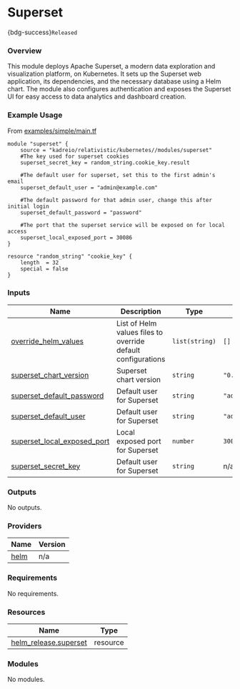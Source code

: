 # Superset 

{bdg-success}`Released`

### Overview

This module deploys Apache Superset, a modern data exploration and visualization platform, on Kubernetes. It sets up the Superset web application, its dependencies, and the necessary database using a Helm chart. The module also configures authentication and exposes the Superset UI for easy access to data analytics and dashboard creation.

### Example Usage
From [examples/simple/main.tf](https://github.com/kadreio/relativistic/blob/main/modules/superset/examples/simple/main.tf)

```hcl
module "superset" {
    source = "kadreio/relativistic/kubernetes//modules/superset"
    #The key used for superset cookies
    superset_secret_key = random_string.cookie_key.result

    #The default user for superset, set this to the first admin's email
    superset_default_user = "admin@example.com"

    #The default password for that admin user, change this after initial login
    superset_default_password = "password"

    #The port that the superset service will be exposed on for local access
    superset_local_exposed_port = 30086
}

resource "random_string" "cookie_key" {
    length  = 32
    special = false
}
```

### Inputs

| Name | Description | Type | Default | Required |
|------|-------------|------|---------|:--------:|
| <a name="input_override_helm_values"></a> [override\_helm\_values](#input\_override\_helm\_values) | List of Helm values files to override default configurations | `list(string)` | `[]` | no |
| <a name="input_superset_chart_version"></a> [superset\_chart\_version](#input\_superset\_chart\_version) | Superset chart version | `string` | `"0.12.9"` | no |
| <a name="input_superset_default_password"></a> [superset\_default\_password](#input\_superset\_default\_password) | Default user for Superset | `string` | `"admin"` | no |
| <a name="input_superset_default_user"></a> [superset\_default\_user](#input\_superset\_default\_user) | Default user for Superset | `string` | `"admin@superset.com"` | no |
| <a name="input_superset_local_exposed_port"></a> [superset\_local\_exposed\_port](#input\_superset\_local\_exposed\_port) | Local exposed port for Superset | `number` | `30086` | no |
| <a name="input_superset_secret_key"></a> [superset\_secret\_key](#input\_superset\_secret\_key) | Default user for Superset | `string` | n/a | yes |

### Outputs

No outputs.

### Providers

| Name | Version |
|------|---------|
| <a name="provider_helm"></a> [helm](#provider\_helm) | n/a |

### Requirements

No requirements.

### Resources

| Name | Type |
|------|------|
| [helm_release.superset](https://registry.terraform.io/providers/hashicorp/helm/latest/docs/resources/release) | resource |

### Modules

No modules.
